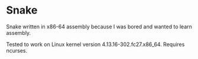 Snake
=====

Snake written in x86-64 assembly because I was bored and wanted to learn assembly.

Tested to work on Linux kernel version 4.13.16-302.fc27.x86_64.
Requires ncurses.
